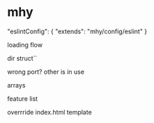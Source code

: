 # mhy


"eslintConfig": {
    "extends": "mhy/config/eslint"
}

loading flow

dir struct``

wrong port? other is in use

arrays

feature list

overrride index.html template